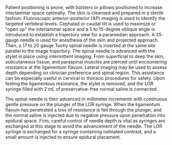Patient positioning is prone, with bolsters or pillows positioned to increase interlaminar space optimally. The skin is cleansed and prepared in a sterile fashion. Fluoroscopic anterior-posterior (AP) imaging is used to identify the targeted vertebral levels. Cephalad or caudal tilt is used to maximize or "open up" the interlaminar space and a 5 to 15-degree oblique angle is introduced to establish a trajectory view for a paramedian approach. A 25-gauge needle is used for anesthesia of the skin and projected approach. Then, a 17 to 20 gauge Tuohy spinal needle is inserted at the same site parallel to the image trajectory. The spinal needle is advanced with the stylet in place using intermittent imaging. From superficial to deep the skin, subcutaneous tissue, and paraspinal muscles are pierced until encountering resistance at the ligamentum flavum. Lateral imaging may be used to assess depth depending on clinician preference and spinal region. This assistance can be especially useful in cervical or thoracic procedures for safety. Upon feeling the ligamentous resistance, the stylet is removed, and the LOR syringe filled with 2 mL of preservative-free normal saline is connected.

The spinal needle is then advanced in millimeter increments with continuous gentle pressure on the plunger of the LOR syringe. When the ligamentum flavum has penetrated a loss of resistance is felt through the plunger, and the normal saline is injected due to negative pressure upon penetration into epidural space. Firm, careful control of needle depth is vital as syringes are exchanged at this stage to avoid the advancement of the needle. The LOR syringe is exchanged for a syringe containing iodinated contrast, and a small amount is injected to ensure epidural placement.
